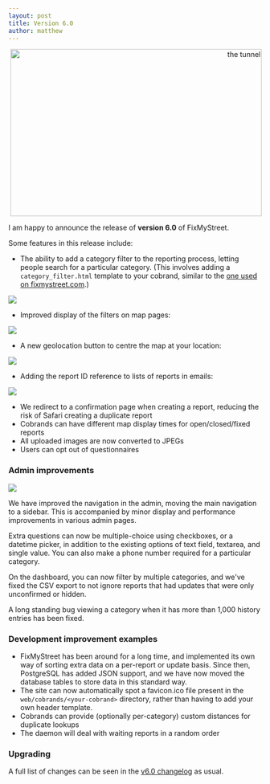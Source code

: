 ```yaml
---
layout: post
title: Version 6.0
author: matthew
---
```


<div class="r" align="right">
<a data-flickr-embed="true" href="https://www.flickr.com/photos/jatimm/16835810036/" title="the tunnel"><img src="https://live.staticflickr.com/7603/16835810036_af8aae92a3.jpg" width="500" height="333" alt="the tunnel"/></a><script async src="//embedr.flickr.com/assets/client-code.js" charset="utf-8"></script>
</div>

I am happy to announce the release of **version 6.0** of FixMyStreet.

Some features in this release include:

* The ability to add a category filter to the reporting process, letting people search for a particular category. (This involves adding a 
`category_filter.html` template to your cobrand, similar to the
[one used on fixmystreet.com](https://github.com/mysociety/fixmystreet/blob/e663749a078/templates/web/fixmystreet.com/report/new/category_filter.html).)

![](/assets/posts/v6-category-filter-small.png)

* Improved display of the filters on map pages:

![](/assets/posts/v6-map-filters-small.png)

* A new geolocation button to centre the map at your location:

![](/assets/posts/v6-geolocation-small.png)

* Adding the report ID reference to lists of reports in emails:

![](/assets/posts/v6-reference-email-small.png)

* We redirect to a confirmation page when creating a report, reducing the risk of Safari creating a duplicate report
* Cobrands can have different map display times for open/closed/fixed reports
* All uploaded images are now converted to JPEGs
* Users can opt out of questionnaires

### Admin improvements

![](/assets/posts/v6-admin-sidebar-small.png)

We have improved the navigation in the admin, moving the main navigation to a sidebar.
This is accompanied by minor display and performance improvements in various admin pages.

Extra questions can now be multiple-choice using checkboxes, or a datetime picker, in addition
to the existing options of text field, textarea, and single value. You can also
make a phone number required for a particular category.

On the dashboard, you can now filter by multiple categories, and we've fixed
the CSV export to not ignore reports that had updates that were only
unconfirmed or hidden.

A long standing bug viewing a category when it has more than 1,000 history entries has been fixed.

### Development improvement examples

* FixMyStreet has been around for a long time, and implemented its own way of sorting extra data
on a per-report or update basis. Since then, PostgreSQL has added JSON support, and we have now
moved the database tables to store data in this standard way.
* The site can now automatically spot a favicon.ico file present in the
`web/cobrands/<your-cobrand>` directory, rather than having to add your own
header template.
* Cobrands can provide (optionally per-category) custom distances for duplicate lookups
* The daemon will deal with waiting reports in a random order

### Upgrading

A full list of changes can be seen in the
[v6.0 changelog](https://github.com/mysociety/fixmystreet/releases/tag/v6.0)
as usual.
